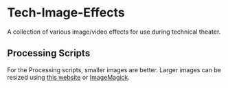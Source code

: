 # Tech-Image-Effects
A collection of various image/video effects for use during technical theater. 

## Processing Scripts
For the Processing scripts, smaller images are better. Larger images can be resized using [this website](http://resizeimage.net/) or [ImageMagick](https://www.imagemagick.org/script/index.php). 
